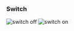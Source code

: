 ### Switch
![switch off](https://user-images.githubusercontent.com/69578414/135388414-e323a2de-ba4d-4c79-aca0-afd144c9908c.PNG)
![switch on](https://user-images.githubusercontent.com/69578414/135388438-b40d183d-849b-4885-95e5-3fe9721d1d72.PNG)

